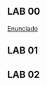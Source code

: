 ## LAB 00
[Enunciado](https://tutoria.ualg.pt/2021/pluginfile.php/190295/mod_resource/content/1/Lab0.html)
## LAB 01

## LAB 02
